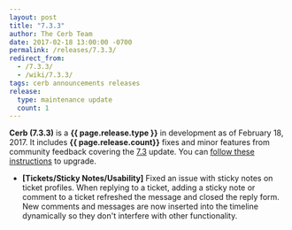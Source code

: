 ```yaml
---
layout: post
title: "7.3.3"
author: The Cerb Team
date: 2017-02-18 13:00:00 -0700
permalink: /releases/7.3.3/
redirect_from:
  - /7.3.3/
  - /wiki/7.3.3/
tags: cerb announcements releases
release:
  type: maintenance update
  count: 1
---
```


**Cerb (7.3.3)** is a **{{ page.release.type }}** in development as of February 18, 2017. It includes **{{ page.release.count}}** fixes and minor features from community feedback covering the [7.3](/releases/7.3/) update.  You can [follow these instructions](/docs/upgrading/) to upgrade.

* **[Tickets/Sticky Notes/Usability]** Fixed an issue with sticky notes on ticket profiles. When replying to a ticket, adding a sticky note or comment to a ticket refreshed the message and closed the reply form. New comments and messages are now inserted into the timeline dynamically so they don't interfere with other functionality.
